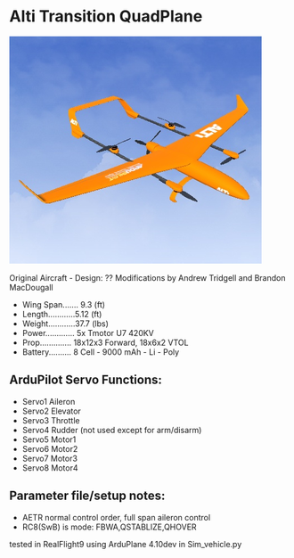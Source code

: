 # Alti Transition QuadPlane


![JPG](https://github.com/ArduPilot/SITL_Models/raw/master/RealFlight/Released_Models/QuadPlanes/Alti_Transition_QuadPlane/AltiTransition.png)

Original Aircraft - Design: ??
Modifications by Andrew Tridgell and Brandon MacDougall

* Wing Span....... 9.3 (ft)
* Length............5.12 (ft)
* Weight............37.7 (lbs)
* Power............. 5x Tmotor U7 420KV
* Prop.............. 18x12x3 Forward, 18x6x2 VTOL
* Battery.......... 8 Cell - 9000 mAh - Li - Poly


## ArduPilot Servo Functions:
* Servo1		Aileron
* Servo2		Elevator
* Servo3		Throttle
* Servo4                Rudder (not used except for arm/disarm)
* Servo5		Motor1
* Servo6		Motor2
* Servo7		Motor3
* Servo8		Motor4

## Parameter file/setup notes:

* AETR normal control order, full span aileron control
* RC8(SwB) is mode: FBWA,QSTABLIZE,QHOVER

tested in RealFlight9 using ArduPlane 4.10dev in Sim_vehicle.py
